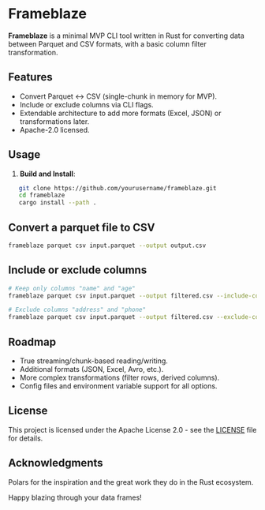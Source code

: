# Frameblaze

**Frameblaze** is a minimal MVP CLI tool written in Rust for converting data between Parquet and CSV formats, with a basic column filter transformation.

## Features
- Convert Parquet ↔ CSV (single-chunk in memory for MVP).
- Include or exclude columns via CLI flags.
- Extendable architecture to add more formats (Excel, JSON) or transformations later.
- Apache-2.0 licensed.

## Usage

1. **Build and Install**:

```bash
   git clone https://github.com/yourusername/frameblaze.git
   cd frameblaze
   cargo install --path .
```

## Convert a parquet file to CSV
```bash
frameblaze parquet csv input.parquet --output output.csv
```

## Include or exclude columns
```bash
# Keep only columns "name" and "age"
frameblaze parquet csv input.parquet --output filtered.csv --include-columns name,age

# Exclude columns "address" and "phone"
frameblaze parquet csv input.parquet --output filtered.csv --exclude-columns address,phone
```

## Roadmap
* True streaming/chunk-based reading/writing.
* Additional formats (JSON, Excel, Avro, etc.).
* More complex transformations (filter rows, derived columns).
* Config files and environment variable support for all options.

## License
This project is licensed under the Apache License 2.0 - see the [LICENSE](LICENSE) file for details.

## Acknowledgments
Polars for the inspiration and the great work they do in the Rust ecosystem.

Happy blazing through your data frames!
